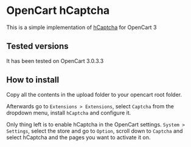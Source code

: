 # OpenCart  hCaptcha
This is a simple implementation of [hCaptcha](https://hcaptcha.com) for OpenCart 3

## Tested versions
It has been tested on OpenCart 3.0.3.3

## How to install
Copy all the contents in the upload folder to your opencart root folder.

Afterwards go to `Extensions > Extensions`, select `Captcha` from the dropdown menu, install `hCaptcha` and configure it.

Only thing left is to enable hCaptcha in the OpenCart settings. `System > Settings`, select the store and go to `Option`, scroll down to `Captcha` and select hCaptcha and the pages you want to activate it on.
